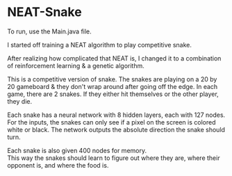 # NEAT-Snake

To run, use the Main.java file.


I started off training a NEAT algorithm to play competitive snake.

After realizing how complicated that NEAT is, I changed it to a combination of reinforcement learning & a genetic algorithm. 

This is a competitive version of snake.
The snakes are playing on a 20 by 20 gameboard & they don't wrap around after going off the edge.
In each game, there are 2 snakes.  If they either hit themselves or the other player, they die.

Each snake has a neural network with 8 hidden layers, each with 127 nodes.  
For the inputs, the snakes can only see if a pixel on the screen is colored white or black.
The network outputs the absolute direction the snake should turn.

Each snake is also given 400 nodes for memory.  
This way the snakes should learn to figure out where they are, where their opponent is, and where the food is.
